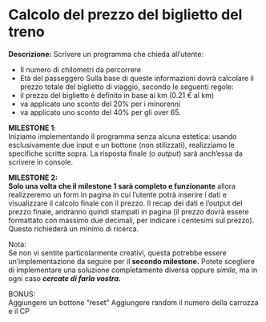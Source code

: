 Calcolo del prezzo del biglietto del treno
===
**Descrizione:**
Scrivere un programma che chieda all’utente:
- Il numero di chilometri da percorrere
- Età del passeggero
Sulla base di queste informazioni dovrà calcolare il prezzo totale del biglietto di viaggio, secondo le seguenti regole:
- il prezzo del biglietto è definito in base ai km (0.21 € al km)
- va applicato uno sconto del 20% per i minorenni
- va applicato uno sconto del 40% per gli over 65.  

**MILESTONE 1**:   
Iniziamo implementando il programma senza alcuna estetica: usando esclusivamente due input e un bottone (non stilizzati), realizziamo le specifiche scritte sopra. La risposta finale (o *output*) sarà anch’essa da scrivere in console.  

**MILESTONE 2:  
Solo una volta che il milestone 1 sarà completo e funzionante** allora realizzeremo un form in pagina in cui l’utente potrà inserire i dati e visualizzare il calcolo finale con il prezzo.
Il recap dei dati e l’output del prezzo finale, andranno quindi stampati in pagina (il prezzo dovrà essere formattato con massimo due decimali, per indicare i centesimi sul prezzo). Questo richiederà un minimo di ricerca.

Nota:  
Se non vi sentite particolarmente creativi, questa potrebbe essere un’implementazione da seguire per il **secondo milestone.** Potete scegliere di implementare una soluzione completamente diversa oppure *simile*, ma in ogni caso ***cercate di farla vostra.***

BONUS:  
Aggiungere un bottone “reset”
Aggiungere random il numero della carrozza e il CP


